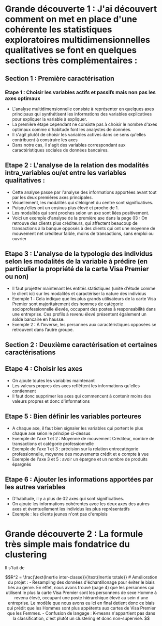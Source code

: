 # Grande découverte 1 :  J'ai découvert comment on met en place d'une cohérente les statistiques exploratoires multidimensionnelles qualitatives se font en quelques sections très complémentaires :
##  Section 1 : Première caractérisation
### Etape 1 : Choisir les variables actifs et passifs mais non pas les axes optimaux 
- L'analyse multidimensionnelle consiste à représenter en quelques axes principaux qui synthétisent les informations des variables explicatives pour expliquer la variable à expliquer.
- La première étape cependant ne consiste pas à choisir le nombre d'axes optimaux comme d'habitude font les analystes de données.
- Il s'agit plutôt de choisir les variables actives dans ce sens qu'elles contribuent à construire les axes
- Dans notre cas, il s'agit des variables correspondant aux caractéristiques sociales de données bancaires.
  
## Etape 2 : L'analyse de la relation des modalités intra_variables ou/et entre les variables qualitatives : 
- Cette analyse passe par l'analyse des informations apportées avant tout par les deux premières axes principales.
- Visuellement, les modalités qui s'éloignet du centre sont significatives.
- Puisqu'elles ont un cosinus plus élevé et proche de 1.
- Les modalités qui sont proches selon un axe sont liées positivement.   
- Voici un exemple d'analyse de la première axe dans la page 03 :  On retrouve des clients plus créditeurs, qui affectent beaucoup de transactions à la banque opposés à des clients qui ont une moyenne de mouvement net créditeur faible, moins de transactions, sans emploi ou ouvrier

## Etape 3 : L'analyse de la typologie des individus selon les modalités de la variable à prédire (en particulier la propriété de la carte Visa Premier ou non)
- Il faut projetter maintenant les entités statistiques (unité d'étude comme le client ici) sur les modalités et caractériser la nature des individus 
- Exemple 1 : Cela indique que les plus grands utilisateurs de la carte Visa Premier sont majoritairement des hommes de catégorie socioprofessionnelle élevée, occupant des postes à responsabilité dans une entreprise. Ces profils à revenu élevé présentent également un solde bancaire en hausse.
- Exemple 2 : À l’inverse, les personnes aux caractéristiques opposées se retrouvent dans l’autre groupe.

## Section 2 : Deuxième caractérisation et certaines caractérisations

## Etape 4 : Choisir les axes 
- On ajoute toutes les variables maintenant
- Les valeurs propres des axes reflèttent les informations qu'elles contiennent
- Il faut donc supprimer les axes qui commencent à contenir moins des valeurs propres et donc d'informations

## Etape 5 : Bien définir les variables porteures 
- A chaque axe, il faut bien signaler les variables qui portent le plus chaque axe selon le principe ci-dessus
- Exemple de l'axe 1 et 2 : Moyenne de mouvement Créditeur, nombre de transactions et catégorie professionnelle
- Exemple de l'axe 1 et 3 : précision sur la relation entrecatégorie professionnelle, moyenne des mouvements crédit et e compte à vue
- Exemple de l'axe 3 et 5 : avoir un épargne et un nombre de produits épargnés

## Etape 6 : Ajouter les informations apportées par les autres variables 
- D'habitude, il y a plus de 02 axes qui sont significatives. 
- On ajoute les informations cohérentes avec les deux axes des autres axes et éventuellement les individus les plus représentatifs
- Exemple : les clients jeunes n'ont pas d'emplois

# Grande découverte 2 :  La formule très simple mais fondatrice du clustering 
Il s'fait de 

```math
R^2 = \frac{\text{Inertie inter-classe}}{\text{Inertie totale}}


# Amélioration du projet : 
- Resampling des données d'échantillonage pour éviter le biais liés au genre. En effet, nous avons trouvé (page 4) que les personnes qui utilisent le plus la carte Visa Premier sont les personnens de sexe Homme à revenu élevé, occupant une poste hiérarchique élevé au sein d'une entreprise. Le modèle que nous avons eu ici en final detient donc ce biais qui prédit que les Hommes sont plus appétents aux cartes de Visa Premier que les Femmes.
- Confusion de langage : K-means n'appartient pas dans la classification, c'est plutôt un clustering et donc non-supervisé. 
